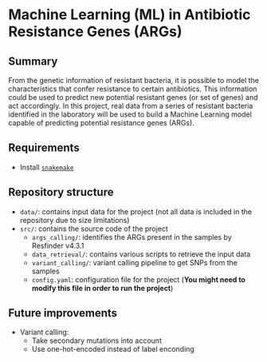 # Machine Learning (ML) in Antibiotic Resistance Genes (ARGs)

## Summary

From the genetic information of resistant bacteria, it is possible to model the characteristics that confer resistance to certain antibiotics. This information could be used to predict new potential resistant genes (or set of genes) and act accordingly. In this project, real data from a series of resistant bacteria identified in the laboratory will be used to build a Machine Learning model capable of predicting potential resistance genes (ARGs).

## Requirements

* Install [`snakemake`](https://snakemake.readthedocs.io/en/stable/getting_started/installation.html)

## Repository structure

* `data/`: contains input data for the project (not all data is included in the repository due to size limitations)
* `src/`: contains the source code of the project
    * `args_calling/`: identifies the ARGs present in the samples by Resfinder v4.3.1
    * `data_retrieval/`: contains various scripts to retrieve the input data
    * `variant_calling/`: variant calling pipeline to get SNPs from the samples
    * `config.yaml`: configuration file for the project (**You might need to modify this file in order to run the project**)

## Future improvements

* Variant calling:
    * Take secondary mutations into account
    * Use one-hot-encoded instead of label enconding